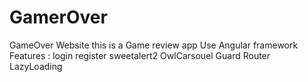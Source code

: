 # GamerOver
GameOver Website this is a  Game review app
Use Angular framework
Features :
login
register
sweetalert2
OwlCarsouel
Guard
Router
LazyLoading
